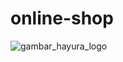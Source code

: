 # online-shop

![gambar_hayura_logo](https://github.com/hafizd-kurniawan/online-shop/assets/160302714/8b157d37-902b-4291-8b92-c35870c522ff)
